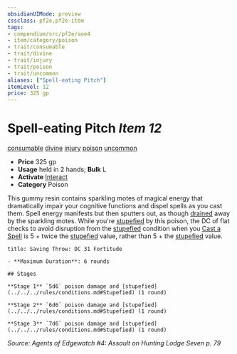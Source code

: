 ```yaml
---
obsidianUIMode: preview
cssclass: pf2e,pf2e-item
tags:
- compendium/src/pf2e/aoe4
- item/category/poison
- trait/consumable
- trait/divine
- trait/injury
- trait/poison
- trait/uncommon
aliases: ["Spell-eating Pitch"]
itemLevel: 12
price: 325 gp
---
```

# Spell-eating Pitch *Item 12*  
[consumable](../../../rules/traits/consumable.md)  [divine](../../../rules/traits/divine.md)  [injury](../../../rules/traits/injury.md)  [poison](../../../rules/traits/poison.md)  [uncommon](../../../rules/traits/uncommon.md)  

- **Price** 325 gp
- **Usage** held in 2 hands; **Bulk** L
- **Activate** [Interact](../../../rules/actions/interact.md)
- **Category** Poison

This gummy resin contains sparkling motes of magical energy that dramatically impair your cognitive functions and dispel spells as you cast them. Spell energy manifests but then sputters out, as though [drained](../../../rules/conditions.md#Drained) away by the sparkling motes. While you're [stupefied](../../../rules/conditions.md#Stupefied) by this poison, the DC of flat checks to avoid disruption from the [stupefied](../../../rules/conditions.md#Stupefied) condition when you [Cast a Spell](../../../rules/actions/cast-a-spell.md) is 5 + twice the [stupefied](../../../rules/conditions.md#Stupefied) value, rather than 5 + the [stupefied](../../../rules/conditions.md#Stupefied) value.

```ad-inline-affliction
title: Saving Throw: DC 31 Fortitude

- **Maximum Duration**: 6 rounds

## Stages

**Stage 1** `5d6` poison damage and [stupefied](../../../rules/conditions.md#Stupefied) (1 round)

**Stage 2** `6d6` poison damage and [stupefied](../../../rules/conditions.md#Stupefied) (1 round)

**Stage 3** `7d6` poison damage and [stupefied](../../../rules/conditions.md#Stupefied) (1 round)
```

*Source: Agents of Edgewatch #4: Assault on Hunting Lodge Seven p. 79*
